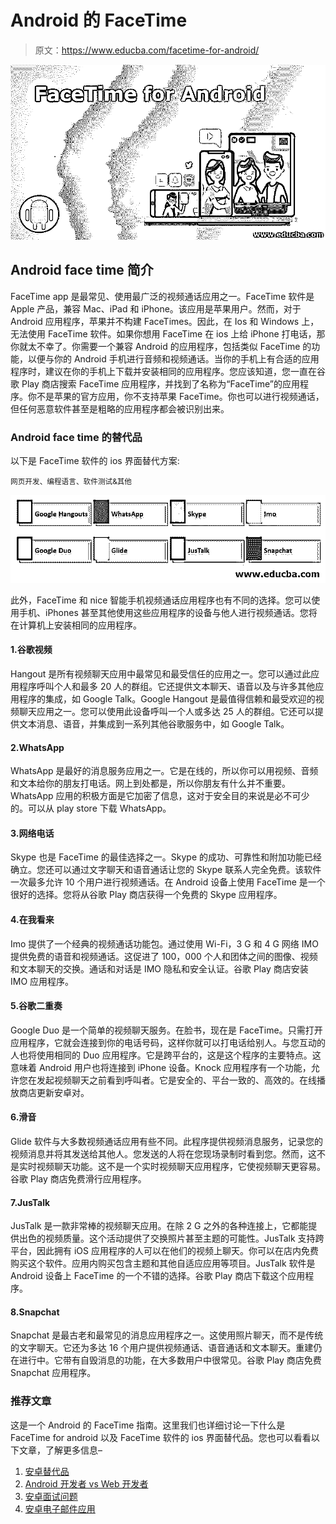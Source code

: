 # Android 的 FaceTime

> 原文：<https://www.educba.com/facetime-for-android/>

![FaceTime for Android](img/3ffad54c0990219648e80b644a33da76.png)



## Android face time 简介

FaceTime app 是最常见、使用最广泛的视频通话应用之一。FaceTime 软件是 Apple 产品，兼容 Mac、iPad 和 iPhone。该应用是苹果用户。然而，对于 Android 应用程序，苹果并不构建 FaceTimes。因此，在 Ios 和 Windows 上，无法使用 FaceTime 软件。如果你想用 FaceTime 在 ios 上给 iPhone 打电话，那你就太不幸了。你需要一个兼容 Android 的应用程序，包括类似 FaceTime 的功能，以便与你的 Android 手机进行音频和视频通话。当你的手机上有合适的应用程序时，建议在你的手机上下载并安装相同的应用程序。您应该知道，您一直在谷歌 Play 商店搜索 FaceTime 应用程序，并找到了名称为“FaceTime”的应用程序。你不是苹果的官方应用，你不支持苹果 FaceTime。你也可以进行视频通话，但任何恶意软件甚至是粗略的应用程序都会被识别出来。

### Android face time 的替代品

以下是 FaceTime 软件的 ios 界面替代方案:

<small>网页开发、编程语言、软件测试&其他</small>

![Alternatives of FaceTime for Android](img/a959cf9add7c8bbc2582327fed08582e.png)



此外，FaceTime 和 nice 智能手机视频通话应用程序也有不同的选择。您可以使用手机、iPhones 甚至其他使用这些应用程序的设备与他人进行视频通话。您将在计算机上安装相同的应用程序。

#### 1.谷歌视频

Hangout 是所有视频聊天应用中最常见和最受信任的应用之一。您可以通过此应用程序呼叫个人和最多 20 人的群组。它还提供文本聊天、语音以及与许多其他应用程序的集成，如 Google Talk。Google Hangout 是最值得信赖和最受欢迎的视频聊天应用之一。您可以使用此设备呼叫一个人或多达 25 人的群组。它还可以提供文本消息、语音，并集成到一系列其他谷歌服务中，如 Google Talk。

#### 2.WhatsApp

WhatsApp 是最好的消息服务应用之一。它是在线的，所以你可以用视频、音频和文本给你的朋友打电话。网上到处都是，所以你朋友有什么并不重要。WhatsApp 应用的积极方面是它加密了信息，这对于安全目的来说是必不可少的。可以从 play store 下载 WhatsApp。

#### 3.网络电话

Skype 也是 FaceTime 的最佳选择之一。Skype 的成功、可靠性和附加功能已经确立。您还可以通过文字聊天和语音通话让您的 Skype 联系人完全免费。该软件一次最多允许 10 个用户进行视频通话。在 Android 设备上使用 FaceTime 是一个很好的选择。您将从谷歌 Play 商店获得一个免费的 Skype 应用程序。

#### 4.在我看来

Imo 提供了一个经典的视频通话功能包。通过使用 Wi-Fi，3 G 和 4 G 网络 IMO 提供免费的语音和视频通话。这促进了 100，000 个人和团体之间的图像、视频和文本聊天的交换。通话和对话是 IMO 隐私和安全认证。谷歌 Play 商店安装 IMO 应用程序。

#### 5.谷歌二重奏

Google Duo 是一个简单的视频聊天服务。在脸书，现在是 FaceTime。只需打开应用程序，它就会连接到你的电话号码，这样你就可以打电话给别人。与您互动的人也将使用相同的 Duo 应用程序。它是跨平台的，这是这个程序的主要特点。这意味着 Android 用户也将连接到 iPhone 设备。Knock 应用程序有一个功能，允许您在发起视频聊天之前看到呼叫者。它是安全的、平台一致的、高效的。在线播放商店更新安卓对。

#### 6.滑音

Glide 软件与大多数视频通话应用有些不同。此程序提供视频消息服务，记录您的视频消息并将其发送给其他人。您发送的人将在您现场录制时看到您。然而，这不是实时视频聊天功能。这不是一个实时视频聊天应用程序，它使视频聊天更容易。谷歌 Play 商店免费滑行应用程序。

#### 7.JusTalk

JusTalk 是一款非常棒的视频聊天应用。在除 2 G 之外的各种连接上，它都能提供出色的视频质量。这个活动提供了交换照片甚至主题的可能性。JusTalk 支持跨平台，因此拥有 iOS 应用程序的人可以在他们的视频上聊天。你可以在店内免费购买这个软件。应用内购买包含主题和其他自适应应用等项目。JusTalk 软件是 Android 设备上 FaceTime 的一个不错的选择。谷歌 Play 商店下载这个应用程序。

#### 8.Snapchat

Snapchat 是最古老和最常见的消息应用程序之一。这使用照片聊天，而不是传统的文字聊天。它还为多达 16 个用户提供视频通话、语音通话和文本聊天。重建仍在进行中。它带有自毁消息的功能，在大多数用户中很常见。谷歌 Play 商店免费 Snapchat 应用程序。

### 推荐文章

这是一个 Android 的 FaceTime 指南。这里我们也详细讨论一下什么是 FaceTime for android 以及 FaceTime 软件的 ios 界面替代品。您也可以看看以下文章，了解更多信息–

1.  [安卓替代品](https://www.educba.com/android-alternatives/)
2.  [Android 开发者 vs Web 开发者](https://www.educba.com/android-developer-vs-web-developer/)
3.  [安卓面试问题](https://www.educba.com/android-interview-questions/)
4.  [安卓电子邮件应用](https://www.educba.com/email-apps-for-android/)





